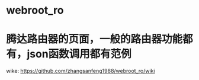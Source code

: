 # webroot_ro
# 腾达路由器的页面，一般的路由器功能都有，json函数调用都有范例
wike: https://github.com/zhangsanfeng1988/webroot_ro/wiki
